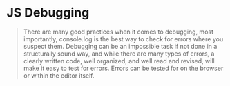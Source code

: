 # JS Debugging

> There are many good practices when it comes to debugging, most importantly, console.log is the best way to check for errors where you suspect them. Debugging can be an impossible task if not done in a structurally sound way, and while there are many types of errors, a clearly written code, well organized, and well read and revised, will make it easy to test for errors. Errors can be tested for on the browser or within the editor itself.